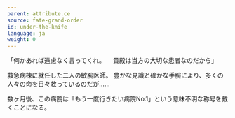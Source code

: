 ```yaml
---
parent: attribute.ce
source: fate-grand-order
id: under-the-knife
language: ja
weight: 0
---
```


「何かあれば遠慮なく言ってくれ。
　貴殿は当方の大切な患者なのだから」

救急病棟に就任した二人の敏腕医師。
豊かな見識と確かな手腕により、多くの人々の命を日々救っているのだが……

数ヶ月後、この病院は「もう一度行きたい病院No.1」という意味不明な称号を戴くことになる。
